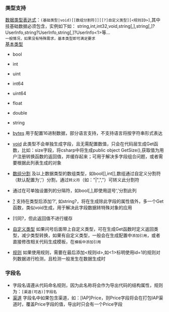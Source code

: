 ### 类型支持

[数据类型表达式](#类型)：`(基础类型|void)[[数组分割符]][[?]自定义类型][<规则ID>]`,其中技基础数据必须包含，实例如下如： 
  string,int,int32,void,string[,],string[,]?UserInfo,string?UserInfo,string[,]?UserInfo<1>等...  
  `一般情况，如果没有特殊需求，基本类型即可满足要求`  
  [基本类型](#基本类型)

- bool

- int

- uint

- int64

- uint64

- float

- double

- string

- [bytes](#bytes) 用于配置16进制数据，部分语言支持，不支持语言将按字符串形式表达

- [void](#void) 此类型不会单独生成字段，且无需配置数值，只会在代码层生成Get函数，比如：size字段，将csharp中将生成public object GetSize(),获取值为用户注册转换函数的返回值，并缓存起来；可用于解决多字段组合问题，或者需要根据此列表生成的对象 

- [数组分割](#分隔符) 及以上数据类型的数组类型，如bool[],int[],数组通过自定义分割符（默认配置为‘,’）分割，通过`转义符`（如："\|","\,"）可转义此分割符

- 通过在可单独设置列的分隔符，如bool[,],即使用逗号‘,’分割此列

- [?](#计算) 支持在类型后添加‘?’, 如string?，将在生成除此字段的属性值外，多一个Get函数，类似void生成，用于解决此字段数据转特殊对象的应用
- [!]同?，但此返回值不进行缓存

- [自定义类型](#自定义) 如果问号后面带上自定义类型，可在生成Get函数时定义返回类型，减少类型转换，如果有自定义类型，一般会在生成配置中`添加引用`，或者直接修改相关代码生成模板，在`模板中添加引用`

- [规则](#规则) 如果使用规则，需要在最后添加<规则id>,如<1>标明使用id=1的规则对列数据进行检测，且检测一般发生在数据生成时

### 字段名
- 字段名请遵从代码命名规则，因为此名称将会作为导出代码的结构属性，规则为：`[渠道(可选)]字段名`
- [渠道](#渠道) 字段名中如果包含渠道，如：[IAP]Price，则Price字段将会在打包IAP渠道时，覆盖Price字段的值，导出时只会有一个Price字段
